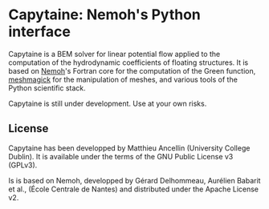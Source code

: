 # Capytaine: Nemoh's Python interface

Capytaine is a BEM solver for linear potential flow applied to the computation of the hydrodynamic coefficients of floating structures.
It is based on [Nemoh](https://lheea.ec-nantes.fr/logiciels-et-brevets/nemoh-presentation-192863.kjsp)'s Fortran core for the computation of the Green function, [meshmagick](https://github.com/LHEEA/meshmagick) for the manipulation of meshes, and various tools of the Python scientific stack.


Capytaine is still under development. Use at your own risks.

## License

Capytaine has been developped by Matthieu Ancellin (University College Dublin).
It is available under the terms of the GNU Public License v3 (GPLv3).

Is is based on Nemoh, developped by Gérard Delhommeau, Aurélien Babarit et al., (École Centrale de Nantes) and distributed under the Apache License v2.
